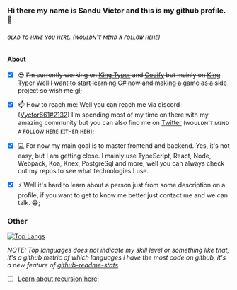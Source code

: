 ### Hi there my name is Sandu Victor and this is my github profile. 👋
###### ɢʟᴀᴅ ᴛᴏ ʜᴀᴠᴇ ʏᴏᴜ ʜᴇʀᴇ. (ᴡᴏᴜʟᴅɴ'ᴛ ᴍɪɴᴅ ᴀ ғᴏʟʟᴏᴡ ʜᴇʜᴇ)

#### About
- [x] 😎 ~~I’m currently working on [King Typer](https://github.com/Vyctor661/king-typer) and [Codify](https://github.com/Vyctor661/Codify) but mainly on [King Typer](https://github.com/Vyctor661/king-typer)~~ ~~Well I want to start learning C# now and making a game as a side project so wish me gl;~~

- [x] 📫 How to reach me: Well you can reach me via discord ([Vyctor661#2132](https://discordapp.com/users/270972671490129921)) I'm spending most of my time on there with my amazing community but you can also find me on [Twitter](https://twitter.com/Vyctor661) (ᴡᴏᴜʟᴅɴ'ᴛ ᴍɪɴᴅ ᴀ ғᴏʟʟᴏᴡ ʜᴇʀᴇ ᴇɪᴛʜᴇʀ ʜᴇʜ);

- [x] 💻 For now my main goal is to master frontend and backend. Yes, it's not easy, but I am getting close. I mainly use TypeScript, React, Node, Webpack, Koa, Knex, PostgreSql and more, well you can always check out my repos to see what technologies I use. 

- [x] ⚡ Well it's hard to learn about a person just from some description on a profile, if you want to get to know me better just contact me and we can talk. 😁;

### Other

[![Top Langs](https://github-readme-stats.vercel.app/api/top-langs/?username=vyctor661&layout=compact&theme=dracula)](https://github.com/anuraghazra/github-readme-stats)

*NOTE: Top languages does not indicate my skill level or something like that, it's a github metric of which languages i have the most code on github, it's a new feature of [github-readme-stats](https://github.com/anuraghazra/github-readme-stats)*

- [ ] [Learn about recursion here](https://github.com/Vyctor661);
